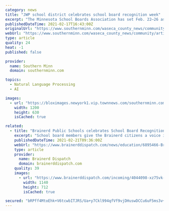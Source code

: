 ```yaml
---
category: news
title: "JWP school district celebrates school board recognition week"
excerpt: "The Minnesota School Boards Association has set Feb. 22–26 as School Board Recognition Week in Minnesota as a time to build awareness and understanding of the vital function an elected"
publishedDateTime: 2021-02-17T16:43:00Z
originalUrl: "https://www.southernminn.com/waseca_county_news/community/article_2cdcd20b-55f4-5a1d-a8f2-23e9cf2bf05f.html"
webUrl: "https://www.southernminn.com/waseca_county_news/community/article_2cdcd20b-55f4-5a1d-a8f2-23e9cf2bf05f.html"
type: article
quality: 24
heat: -1
published: false

provider:
  name: Southern Minn
  domain: southernminn.com

topics:
  - Natural Language Processing
  - AI

images:
  - url: "https://bloximages.newyork1.vip.townnews.com/southernminn.com/content/tncms/custom/image/67fb7fe2-273b-11e5-9012-079d47f4720f.jpg"
    width: 1200
    height: 630
    isCached: true

related:
  - title: "Brainerd Public Schools celebrates School Board Recognition Week"
    excerpt: "School board members give the Brainerd citizens a voice in education decision making,” the release stated. “Even though we make a special effort to show our appreciation in February, their contribution is a year-round commitment."
    publishedDateTime: 2021-02-21T09:36:00Z
    webUrl: "https://www.brainerddispatch.com/news/education/6895466-Brainerd-Public-Schools-celebrates-School-Board-Recognition-Week"
    type: article
    provider:
      name: Brainerd Dispatch
      domain: brainerddispatch.com
    quality: 39
    images:
      - url: "https://www.brainerddispatch.com/incoming/4044098-xz75vk-Washington-Educational-Services-Building/alternates/BASE_LANDSCAPE/Washington%20Educational%20Services%20Building"
        width: 1140
        height: 712
        isCached: true

secured: "bRPff4MtoEhk+V6tcwbITJRS/Ua+y7Ckl994qfVf9vjDHuswDCCu6uF5ms3v+xTsdoZB0j8eTz2QXgSSRs/IFv42P18OChOP0OjFIPDeQpnkWWPezYh4jdEtNJtmXOxX/srRS8TDtzW3F0csBb2lvLimdL2JcvSUTVQxU/ioaUXSCiW7c1R04w11paBo9MXV3bIptofgzRdA9EYek+urQ0iznBJeZ6RAvow5pXYTEeR1Z+5s9IYUqmUBxbrZR/PDwzcxQCvwife6sg7Qll4jg2LoqbLt8dFDzUDmYS+yu7DoLKkIeKWL65ZRYVZwTXx+o31vj6Zx/Z7UbiGXfx1m8KsL8OZkEz9nwEKvj3lytP4=;isrdki06UkABtok7yP7g8Q=="
---
```


